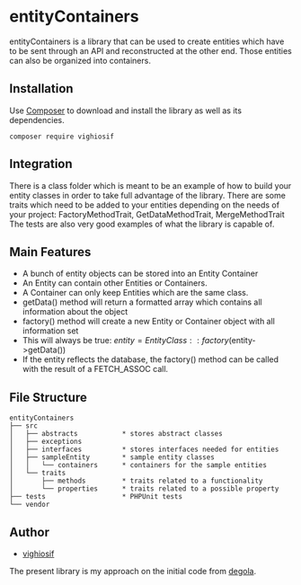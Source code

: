 # entityContainers

entityContainers is a library that can be used to create entities which have to be sent through an API and reconstructed at the other end.
Those entities can also be organized into containers. 

## Installation

Use [Composer](https://getcomposer.org/) to download and install the library as well as its dependencies.
```
composer require vighiosif
```

## Integration

There is a class folder which is meant to be an example of how to build your entity classes in order to take full advantage of the library.
There are some traits which need to be added to your entities depending on the needs of your project: FactoryMethodTrait, GetDataMethodTrait, MergeMethodTrait
The tests are also very good examples of what the library is capable of.

## Main Features

* A bunch of entity objects can be stored into an Entity Container
* An Entity can contain other Entities or Containers.
* A Container can only keep Entities which are the same class.
* getData() method will return a formatted array which contains all information about the object
* factory() method will create a new Entity or Container object with all information set
* This will always be true: $entity = EntityClass::factory($entity->getData())
* If the entity reflects the database, the factory() method can be called with the result of a FETCH_ASSOC call.

## File Structure
```
entityContainers
├── src
│   ├── abstracts           * stores abstract classes
│   ├── exceptions
│   ├── interfaces          * stores interfaces needed for entities
│   ├── sampleEntity        * sample entity classes
│   │   └── containers      * containers for the sample entities
│   └── traits
│       ├── methods         * traits related to a functionality
│       └── properties      * traits related to a possible property
├── tests                   * PHPUnit tests
└── vendor

```
## Author

* [vighiosif](https://github.com/vighiosif)

The present library is my approach on the initial code from [degola](https://github.com/degola).

